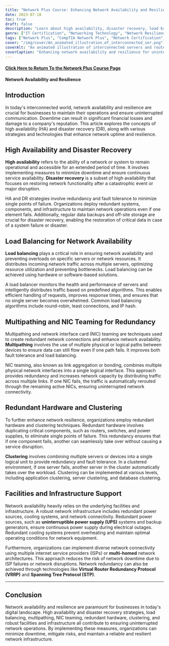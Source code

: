 ```yaml
---
title: "Network Plus Course: Enhancing Network Availability and Resilience"
date: 2023-07-18
toc: true
draft: false
description: "Learn about high availability, disaster recovery, load balancing, NIC teaming, and more to improve network uptime."
genre: ["IT Certification", "Networking Technology", "Network Resilience", "IT Training", "Disaster Recovery", "High Availability", "Load Balancing", "Network Redundancy", "Infrastructure Support", "IT Resilience"]
tags: ["Network Plus", "CompTIA Network Plus", "Network Certification", "Disaster Recovery Strategies", "Load Balancing Techniques", "NIC Teaming", "Redundant Hardware", "Network Clustering", "Facilities Support", "Infrastructure Resilience", "Fault Tolerance", "Data Backups", "Multipathing", "High Availability Concepts", "Network Infrastructure", "Redundant Power", "Network Connectivity", "VRRP", "STP", "Network Resilience Planning", "Business Continuity", "IT Infrastructure", "Network Architecture", "IT Operations", "Uptime Strategies", "Network Performance", "IT Resilience Best Practices", "Data Protection", "Disaster Preparedness", "Network Management"]
cover: "/img/cover/An_animated_illustration_of_interconnected_ser.png"
coverAlt: "An animated illustration of interconnected servers and routers working seamlessly."
coverCaption: "Enhancing network availability and resilience for uninterrupted operations."
---
```


#### [Click Here to Return To the Network Plus Course Page](/network-plus-start)

**Network Availability and Resilience**

## Introduction

In today's interconnected world, network availability and resilience are crucial for businesses to maintain their operations and ensure uninterrupted communication. Downtime can result in significant financial losses and damage to a company's reputation. This article explores the concepts of high availability (HA) and disaster recovery (DR), along with various strategies and technologies that enhance network uptime and resilience.

## High Availability and Disaster Recovery

**High availability** refers to the ability of a network or system to remain operational and accessible for an extended period of time. It involves implementing measures to minimize downtime and ensure continuous service availability. **Disaster recovery** is a subset of high availability that focuses on restoring network functionality after a catastrophic event or major disruption.

HA and DR strategies involve redundancy and fault tolerance to minimize single points of failure. Organizations deploy redundant systems, components, and infrastructure to maintain network operations even if one element fails. Additionally, regular data backups and off-site storage are crucial for disaster recovery, enabling the restoration of critical data in case of a system failure or disaster.

## Load Balancing for Network Availability

**Load balancing** plays a critical role in ensuring network availability and preventing overloads on specific servers or network resources. It distributes incoming network traffic across multiple servers, optimizing resource utilization and preventing bottlenecks. Load balancing can be achieved using hardware or software-based solutions.

A load balancer monitors the health and performance of servers and intelligently distributes traffic based on predefined algorithms. This enables efficient handling of requests, improves response times, and ensures that no single server becomes overwhelmed. Common load balancing algorithms include round-robin, least connections, and IP hash.

## Multipathing and NIC Teaming for Redundancy

Multipathing and network interface card (NIC) teaming are techniques used to create redundant network connections and enhance network availability. **Multipathing** involves the use of multiple physical or logical paths between devices to ensure data can still flow even if one path fails. It improves both fault tolerance and load balancing.

NIC teaming, also known as link aggregation or bonding, combines multiple physical network interfaces into a single logical interface. This approach provides redundancy and increases network capacity by distributing traffic across multiple links. If one NIC fails, the traffic is automatically rerouted through the remaining active NICs, ensuring uninterrupted network connectivity.

## Redundant Hardware and Clustering

To further enhance network resilience, organizations employ redundant hardware and clustering techniques. Redundant hardware involves duplicating critical components, such as routers, switches, and power supplies, to eliminate single points of failure. This redundancy ensures that if one component fails, another can seamlessly take over without causing a service disruption.

**Clustering** involves combining multiple servers or devices into a single logical unit to provide redundancy and fault tolerance. In a clustered environment, if one server fails, another server in the cluster automatically takes over the workload. Clustering can be implemented at various levels, including application clustering, server clustering, and database clustering.

## Facilities and Infrastructure Support

Network availability heavily relies on the underlying facilities and infrastructure. A robust network infrastructure includes redundant power sources, cooling systems, and network connectivity. Redundant power sources, such as **uninterruptible power supply (UPS)** systems and backup generators, ensure continuous power supply during electrical outages. Redundant cooling systems prevent overheating and maintain optimal operating conditions for network equipment.

Furthermore, organizations can implement diverse network connectivity using multiple internet service providers (ISPs) or **multi-homed** network architectures. This approach reduces the risk of network downtime due to ISP failures or network disruptions. Network redundancy can also be achieved through technologies like **Virtual Router Redundancy Protocol (VRRP)** and **Spanning Tree Protocol (STP)**.

______


## Conclusion

Network availability and resilience are paramount for businesses in today's digital landscape. High availability and disaster recovery strategies, load balancing, multipathing, NIC teaming, redundant hardware, clustering, and robust facilities and infrastructure all contribute to ensuring uninterrupted network operations. By implementing these measures, organizations can minimize downtime, mitigate risks, and maintain a reliable and resilient network infrastructure.
